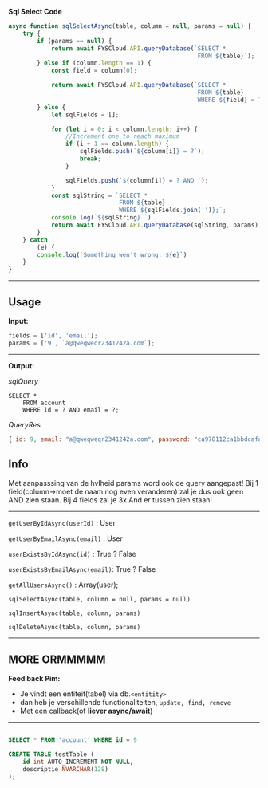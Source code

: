 
**Sql Select Code**
```js
async function sqlSelectAsync(table, column = null, params = null) {
    try {
        if (params == null) {
            return await FYSCloud.API.queryDatabase(`SELECT *
                                                     FROM ${table}`);
        } else if (column.length == 1) {
            const field = column[0];

            return await FYSCloud.API.queryDatabase(`SELECT *
                                                     FROM ${table}
                                                     WHERE ${field} = ?`, params);
        } else {
            let sqlFields = [];

            for (let i = 0; i < column.length; i++) {
                //Increment one to reach maximum
                if (i + 1 == column.length) {
                    sqlFields.push(`${column[i]} = ?`);
                    break;
                }

                sqlFields.push(`${column[i]} = ? AND `);
            }
            const sqlString = `SELECT *
                               FROM ${table}
                               WHERE ${sqlFields.join('')};`;
            console.log(`${sqlString} `)
            return await FYSCloud.API.queryDatabase(sqlString, params);
        }
    } catch
        (e) {
        console.log(`Something wen't wrong: ${e}`)
    }
}
```

---

## Usage

**Input:**
```js
fields = ['id', 'email'];
params = ['9', `a@qweqweqr2341242a.com`];
```

--- 

**Output:**

_sqlQuery_
```
SELECT *
    FROM account
    WHERE id = ? AND email = ?;
```

_QueryRes_
```js
{ id: 9, email: "a@qweqweqr2341242a.com", password: "ca978112ca1bbdcafac231b39a23dc4da786eff8147c4e72b9807785afee48bb", … }
```
    
## Info

Met aanpasssing van de hvlheid params word ook de query aangepast!
Bij 1 field(column->moet de naam nog even veranderen) zal je dus ook geen AND zien staan.
Bij 4 fields zal je 3x And er tussen zien staan!

---


`getUserByIdAsync(userId)` : User

`getUserByEmailAsync(email)` : User

`userExistsByIdAsync(id)` : True ? False

`userExistsByEmailAsync(email)`: True ? False

`getAllUsersAsync()` : Array(user);

`sqlSelectAsync(table, column = null, params = null)`

`sqlInsertAsync(table, column, params)`

`sqlDeleteAsync(table, column, params)`

---

## MORE ORMMMMM

**Feed back Pim:**

- Je vindt een entiteit(tabel) via db.`<entitity>`
- dan heb je verschillende functionaliteiten, `update, find, remove`
- Met een callback(of **liever async/await**)

---

```sql

SELECT * FROM 'account' WHERE id = 9

CREATE TABLE testTable (
    id int AUTO_INCREMENT NOT NULL,
    descriptie NVARCHAR(128)
);